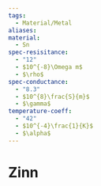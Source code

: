```yaml
---
tags:
  - Material/Metal
aliases: 
material:
  - Sn
spec-resisitance:
  - "12"
  - $10^{-8}\Omega m$
  - $\rho$
spec-conductance:
  - "8.3"
  - $10^{8}\frac{S}{m}$
  - $\gamma$
temperature-coeff:
  - "42"
  - $10^{-4}\frac{1}{K}$
  - $\alpha$
---
```


# Zinn